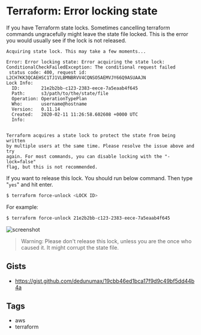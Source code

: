# Terraform: Error locking state

If you have Terraform state locks. Sometimes cancelling terraform commands ungracefully might leave the state file locked. This is the error you would usually see if the lock is not released.

```console
Acquiring state lock. This may take a few moments...

Error: Error locking state: Error acquiring the state lock: ConditionalCheckFailedException: The conditional request failed
 status code: 400, request id: L2CH7KK3QCAEHSC1TJ1VLBMNBRVV4CQNSO5AEMVJY66Q9ASUAAJN
Lock Info:
  ID:        21e2b2bb-c123-2383-eece-7a5eaab4f645
  Path:      s3/path/to/the/state/file
  Operation: OperationTypePlan
  Who:       username@hostname
  Version:   0.11.14
  Created:   2020-02-11 11:26:58.602608 +0000 UTC
  Info:


Terraform acquires a state lock to protect the state from being written
by multiple users at the same time. Please resolve the issue above and try
again. For most commands, you can disable locking with the "-lock=false"
flag, but this is not recommended.
```

If you want to release this lock. You should run below command. Then type "`yes`" and hit enter.

```bash
$ terraform force-unlock <LOCK ID>
```

For example: 

```bash
$ terraform force-unlock 21e2b2bb-c123-2383-eece-7a5eaab4f645
```

![screenshot](https://1.bp.blogspot.com/-FdxbUOvKOqk/XkLR2yPbJTI/AAAAAAAAGfU/0MSPTvCxqF4zHsDVEW7dmYAUeCjEB6AaACLcBGAsYHQ/s1600/Screenshot%2B2020-02-11%2Bat%2B1.29.08%2BPM.png)

> Warning: Please don't release this lock, unless you are the once who caused it. It might corrupt the state file.

## Gists

- <https://gist.github.com/dedunumax/19cbb46ed1bca17f9d9c49bf5dd44b4a>

## Tags

- aws
- terraform